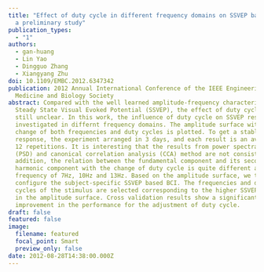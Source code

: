 ```yaml
---
title: "Effect of duty cycle in different frequency domains on SSVEP based BCI:
  a preliminary study"
publication_types:
  - "1"
authors:
  - gan-huang
  - Lin Yao
  - Dingguo Zhang
  - Xiangyang Zhu
doi: 10.1109/EMBC.2012.6347342
publication: 2012 Annual International Conference of the IEEE Engineering in
  Medicine and Biology Society
abstract: Compared with the well learned amplitude-frequency characteristic of
  Steady State Visual Evoked Potential (SSVEP), the effect of duty cycle is
  still unclear. In this work, the influence of duty cycle on SSVEP response is
  investigated in differnt frequency domains. The amplitude surface with the
  change of both frequencies and duty cycles is plotted. To get a stable
  response, the experiment arranged in 3 days, and each result is an average of
  12 repetitions. It is interesting that the results from power spectral density
  (PSD) and canonical correlation analysis (CCA) method are not consistent. In
  addition, the relation between the fundamental component and its second
  harmonic component with the change of duty cycle is quite different at
  frequency of 7Hz, 10Hz and 13Hz. Based on the amplitude surface, we try to
  configure the subject-specific SSVEP based BCI. The frequencies and duty
  cycles of the stimulus are selected corresponding to the higher SSVEP response
  in the amplitude surface. Cross validation results show a significant
  improvement in the performance for the adjustment of duty cycle.
draft: false
featured: false
image:
  filename: featured
  focal_point: Smart
  preview_only: false
date: 2012-08-28T14:38:00.000Z
---
```

